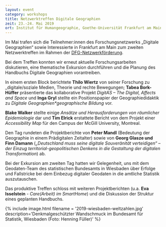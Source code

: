 ```yaml
---
layout: event 
category: workshops
title: Netzwerktreffen Digitale Geographien
zeit: 23.-24. Mai 2019
ort: Institut für Humangeographie, Goethe-Universität Frankfurt am Main
---
```


Im Mai trafen sich die Teilnehmer:innen des Forschungsnetzwerks „Digitale Geographien“ sowie Interessierte in Frankfurt am Main zum zweiten Netzwerktreffen im Rahmen der [DFG-Netzwerkförderung](http://digitale-geographien.de/news/dfg-foerderung-und-ankuendigung). 

Bei dem Treffen konnten wir erneut aktuelle Forschungsarbeiten diskutieren, eine thematische Exkursion durchführen und die Planung des Handbuchs Digitale Geographien vorantreiben.

In einem ersten Block berichtete **Thilo Wiertz**
von seiner Forschung zu _digitale/soziale Medien, Theorie und rechte Bewegungen; **Tabea Bork-Hüffer** präsentierte das kollaborative Projekt _DigitAS – The Digital, Affects and Space_ und **Inga Gryl** stellte ein Positionspapier der Geographiedidaktik zu _Digitale Geographien*geographische Bildung_ vor. 

**Blake Walker** stellte einige _Ansätze und Herausforderungen von räumlicher Epidemiologie_ dar und **Tim Elrick** erstattete Bericht von dem Projekt einer
_Accessibility Map_ für den Campus der McGill University, Montreal.

Den Tag rundeten die Projektberichte von **Peter Mandl** (Bedeutung der Geographie in einem Prädigitalen Zeitalter) sowie von **Georg Glasze und Finn Damann** (_„Deutschland muss seine digitale Souveränität verteidigen“ – der Einzug territorial-geopolitischen Denkens in die Gestaltung der digitalen Transformation_) ab.


Bei der Exkursion am zweiten Tag hatten wir Gelegenheit, uns mit dem Geodaten-Team des statistischen Bundesamts in Wiesbaden über Erfolge und Fallstricke bei dem Einbezug digitaler Geodaten in die amtliche Statistik auszutauschen.

Das produktive Treffen schloss mit weiteren Projektberichten (u.a. **Eva Isselstein** - _Care(Arbeit) im SmartHome_) und die Diskussion der Struktur eines geplanten Handbuchs.


{% include image.html filename = '2019-wiesbaden-weltzahlen.jpg' description='Denkmalgeschützter Wandschmuck im Bundesamt für Statistik, Wiesbaden (Foto: Henning Füller)' %}

